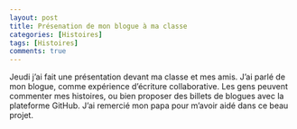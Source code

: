 ```yaml
---
layout: post
title: Présenation de mon blogue à ma classe
categories: [Histoires]
tags: [Histoires]
comments: true
---
```


Jeudi j’ai fait une présentation devant ma classe et mes amis. J’ai parlé de mon blogue, comme expérience d’écriture collaborative. 
Les gens peuvent commenter mes histoires, ou bien proposer des billets de blogues avec la plateforme GitHub. 
J’ai remercié mon papa pour m’avoir aidé dans ce beau projet.
